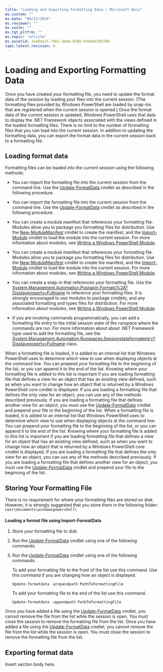 ```yaml
---
title: "Loading and Exporting Formatting Data | Microsoft Docs"
ms.custom: ""
ms.date: "09/13/2016"
ms.reviewer: ""
ms.suite: ""
ms.tgt_pltfrm: ""
ms.topic: "article"
ms.assetid: 2a48de31-7961-4b0e-b58b-93466e38370b
caps.latest.revision: 6
---
```

# Loading and Exporting Formatting Data
Once you have created your formatting file, you need to update the format data of the session by loading your files into the current session. (The formatting files provided by Windows PowerShell are loaded by snap-ins that are registered when the current session is opened.) Once the format data of the current session is updated, Windows PowerShell uses that data to display the .NET Framework objects associated with the views defined in the loaded formatting files. There is no limit to the number of formatting files that you can load into the current session. In addition to updating the formatting data, you can export the format data in the current session back to a formatting file.

## Loading format data
 Formatting files can be loaded into the current session using the following methods:

-   You can import the formatting file into the current session from the command line. Use the [Update-FormatData](/powershell/module/Microsoft.PowerShell.Utility/Update-FormatData) cmdlet as described in the following procedure.
-   You can import the formatting file into the current session from the command line. Use the [Update-FormatData](http://go.microsoft.com/fwlink/?LinkID=113420) cmdlet as described in the following procedure.

-   You can create a module manifest that references your formatting file. Modules allow you to package you formatting files for distribution. Use the [New-ModuleManifest](/powershell/module/Microsoft.PowerShell.Core/New-ModuleManifest) cmdlet to create the manifest, and the [Import-Module](http://go.microsoft.com/fwlink/?LinkId=141553) cmdlet to load the module into the current session. For more information about modules, see [Writing a Windows PowerShell Module](../module/writing-a-windows-powershell-module.md).
-   You can create a module manifest that references your formatting file. Modules allow you to package you formatting files for distribution. Use the [New-ModuleManifest](http://go.microsoft.com/fwlink/?LinkId=141555) cmdlet to create the manifest, and the [Import-Module](http://go.microsoft.com/fwlink/?LinkId=141553) cmdlet to load the module into the current session. For more information about modules, see [Writing a Windows PowerShell Module](../module/writing-a-windows-powershell-module.md).

-   You can create a snap-in that references your formatting file. Use the [System.Management.Automation.Pssnapin.Formats%2A?Displayproperty=Fullname](/dotnet/api/System.Management.Automation.PSSnapIn.Formats%2A?displayProperty=fullName) to reference your formatting files. It is strongly encouraged to use modules to package cmdlets, and any associated formatting and types files for distribution. For more information about modules, see [Writing a Windows PowerShell Module](../module/writing-a-windows-powershell-module.md).

-   If you are invoking commands programmatically, you can add a formatting file entry to the initial session state of the runspace where the commands are run. For more information about about .NET Framework type used to add the formatting file, see the [System.Management.Automation.Runspaces.Sessionstateformatentry?Displayproperty=Fullname](/dotnet/api/System.Management.Automation.Runspaces.SessionStateFormatEntry?displayProperty=fullName) class.

 When a formatting file is loaded, it is added to an internal list that Windows PowerShell uses to determine which view to use when displaying objects at the command line. You can prepend your formatting file to the beginning of the list, or you can append it to the end of the list. Knowing where your formatting file is added to this list is important if you are loading formatting file that defines a view for an object that has an existing view defined, such as when you want to change how an object that is returned by a Windows PowerShell core cmdlet is displayed. If you are loading a formatting file that defines the only view for an object, you can use any of the methods described previously.  If you are loading a formatting file that defines another view for an object, you must use the [Update-FormatData](/powershell/module/Microsoft.PowerShell.Utility/Update-FormatData) cmdlet and prepend your file to the beginning of the list.
 When a formatting file is loaded, it is added to an internal list that Windows PowerShell uses to determine which view to use when displaying objects at the command line. You can prepend your formatting file to the beginning of the list, or you can append it to the end of the list. Knowing where your formatting file is added to this list is important if you are loading formatting file that defines a view for an object that has an existing view defined, such as when you want to change how an object that is returned by a Windows PowerShell core cmdlet is displayed. If you are loading a formatting file that defines the only view for an object, you can use any of the methods described previously.  If you are loading a formatting file that defines another view for an object, you must use the [Update-FormatData](http://go.microsoft.com/fwlink/?LinkID=113420) cmdlet and prepend your file to the beginning of the list.

## Storing Your Formatting File
 There is no requirement for where your formatting files are stored on disk. However, it is strongly suggested that you store them in the following folder: `user\documents\windowspowershell\`

#### Loading a format file using Import-FormatData

1.  Store your formatting file to disk.

2.  Run the [Update-FormatData](/powershell/module/Microsoft.PowerShell.Utility/Update-FormatData) cmdlet using one of the following commands.
2.  Run the [Update-FormatData](http://go.microsoft.com/fwlink/?LinkID=113420) cmdlet using one of the following commands.

     To add your formatting file to the front of the list use this command. Use this command if you are changing how an object is displayed.

    ```
    Update-formatdata -prependpath PathToFormattingFile
    ```

     To add your formatting file to the end of the list use this command.

    ```
    Update-formatdata -appendpath PathToFormattingFile
    ```

 Once you have added a file using the [Update-FormatData](/powershell/module/Microsoft.PowerShell.Utility/Update-FormatData) cmdlet, you cannot remove the file from the list while the session is open. You must close the session to remove the formatting file from the list.
 Once you have added a file using the [Update-FormatData](http://go.microsoft.com/fwlink/?LinkID=113420) cmdlet, you cannot remove the file from the list while the session is open. You must close the session to remove the formatting file from the list.

## Exporting format data
 Insert section body here.
